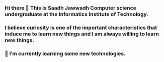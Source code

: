 ### Hi there 👋 This is Saadh Jawwadh Computer science undergraduate at the Informatics Institute of Technology. 
### I believe curiosity is one of the important characteristics that induce me to learn new things and I am always willing to learn new things.
### 🌱 I’m currently learning some new technologies.


<!--
**SaadhJawwadh/SaadhJawwadh** is a ✨ _special_ ✨ repository because its `README.md` (this file) appears on your GitHub profile.

Here are some ideas to get you started:

- 🔭 I’m currently working on ...
- 🌱 I’m currently learning ...
- 👯 I’m looking to collaborate on ...
- 🤔 I’m looking for help with ...
- 💬 Ask me about ...
- 📫 How to reach me: ...
- 😄 Pronouns: ...
- ⚡ Fun fact: ...
-->
